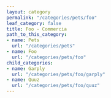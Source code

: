 ```yaml
---
layout: category
permalink: "/categories/pets/foo"
leaf_category: false
title: Foo - Commercia
path_to_this_category:
- name: Pets
  url: "/categories/pets"
- name: Foo
  url: "/categories/pets/foo"
child_categories:
- name: Garply
  url: "/categories/pets/foo/garply"
- name: Quuz
  url: "/categories/pets/foo/quuz"
---
```

